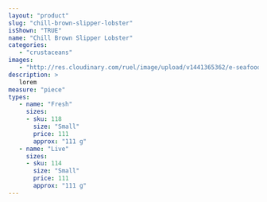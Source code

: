 ```yaml
---
layout: "product"
slug: "chill-brown-slipper-lobster"
isShown: "TRUE"
name: "Chill Brown Slipper Lobster"
categories:
   - "crustaceans"
images:
   - "http://res.cloudinary.com/ruel/image/upload/v1441365362/e-seafoods/chill-brown-slipper-lobster.jpg"
description: >
   lorem
measure: "piece"
types: 
   - name: "Fresh"
     sizes: 
     - sku: 118
       size: "Small"
       price: 111
       approx: "111 g"
   - name: "Live"
     sizes: 
     - sku: 114
       size: "Small"
       price: 111
       approx: "111 g"
---
```

